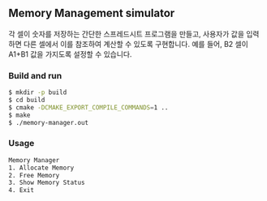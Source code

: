 ## Memory Management simulator

각 셀이 숫자를 저장하는 간단한 스프레드시트 프로그램을 만들고, 사용자가 값을 입력하면 다른 셀에서 이를 참조하여 계산할 수 있도록 구현합니다. 예를 들어, B2 셀이 A1+B1 값을 가지도록 설정할 수 있습니다.

### Build and run

```sh
$ mkdir -p build
$ cd build
$ cmake -DCMAKE_EXPORT_COMPILE_COMMANDS=1 ..
$ make
$ ./memory-manager.out
```

### Usage
```sh
Memory Manager
1. Allocate Memory
2. Free Memory
3. Show Memory Status
4. Exit
```
